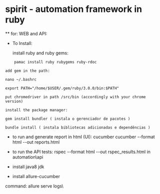 # spirit - automation framework in ruby
**  for: WEB and API:

* To Install:

    install ruby and ruby gems:
```
    pamac install ruby rubygems ruby-rdoc
```
    add gem in the path:

    nano ~/.bashrc

    export PATH="/home/$USER/.gem/ruby/3.0.0/bin:$PATH" 

    put chromedriver in path /src/bin (accordingly with your chrome version)

    install the package manager:

    gem install bundler ( instala o gerenciador de pacotes )

    bundle install ( instala bibliotecas adicionadas e dependências )


* to run and generate report in html (UI):
    cucumber
    cucumber --format html --out reports.html

* to run the API tests:
    rspec --format html --out rspec_results.html in automation\api

* install java8 jdk
* install allure-cucumber

command: allure serve logs\
#
